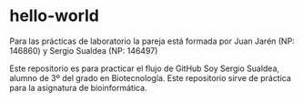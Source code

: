 # hello-world
Para las prácticas de laboratorio la pareja está formada por Juan Jarén (NP: 146860) y Sergio Sualdea (NP: 146497)

Este repositorio es para practicar el flujo de GitHub
Soy Sergio Sualdea, alumno de 3º del grado en Biotecnología. Este repositorio sirve de práctica para la asignatura de bioinformática.
